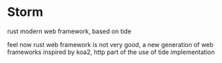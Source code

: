 # Storm
rust modern web framework, based on tide

feel now rust web framework is not very good, a new generation of web frameworks inspired by koa2, http part of the use of tide implementation
